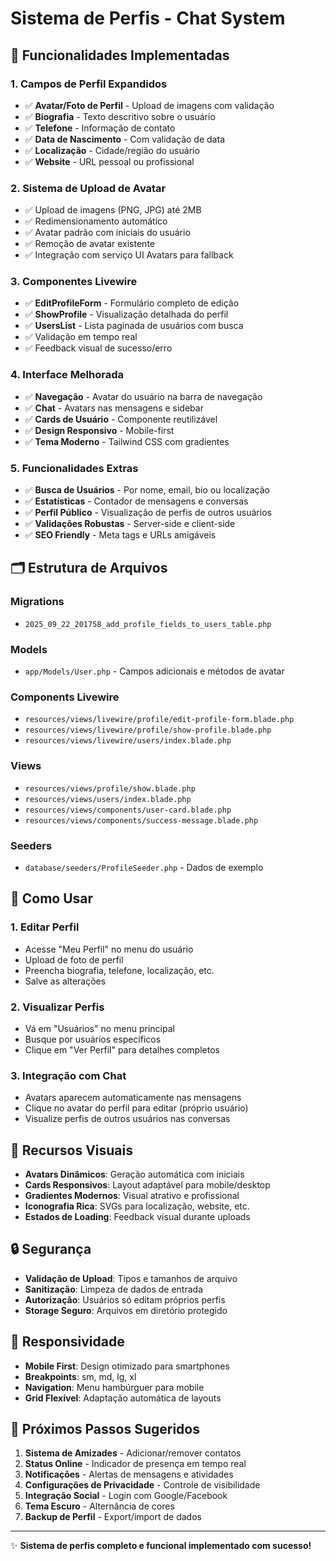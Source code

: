 # Sistema de Perfis - Chat System

## 🎯 Funcionalidades Implementadas

### 1. **Campos de Perfil Expandidos**

-   ✅ **Avatar/Foto de Perfil** - Upload de imagens com validação
-   ✅ **Biografia** - Texto descritivo sobre o usuário
-   ✅ **Telefone** - Informação de contato
-   ✅ **Data de Nascimento** - Com validação de data
-   ✅ **Localização** - Cidade/região do usuário
-   ✅ **Website** - URL pessoal ou profissional

### 2. **Sistema de Upload de Avatar**

-   ✅ Upload de imagens (PNG, JPG) até 2MB
-   ✅ Redimensionamento automático
-   ✅ Avatar padrão com iniciais do usuário
-   ✅ Remoção de avatar existente
-   ✅ Integração com serviço UI Avatars para fallback

### 3. **Componentes Livewire**

-   ✅ **EditProfileForm** - Formulário completo de edição
-   ✅ **ShowProfile** - Visualização detalhada do perfil
-   ✅ **UsersList** - Lista paginada de usuários com busca
-   ✅ Validação em tempo real
-   ✅ Feedback visual de sucesso/erro

### 4. **Interface Melhorada**

-   ✅ **Navegação** - Avatar do usuário na barra de navegação
-   ✅ **Chat** - Avatars nas mensagens e sidebar
-   ✅ **Cards de Usuário** - Componente reutilizável
-   ✅ **Design Responsivo** - Mobile-first
-   ✅ **Tema Moderno** - Tailwind CSS com gradientes

### 5. **Funcionalidades Extras**

-   ✅ **Busca de Usuários** - Por nome, email, bio ou localização
-   ✅ **Estatísticas** - Contador de mensagens e conversas
-   ✅ **Perfil Público** - Visualização de perfis de outros usuários
-   ✅ **Validações Robustas** - Server-side e client-side
-   ✅ **SEO Friendly** - Meta tags e URLs amigáveis

## 🗂️ Estrutura de Arquivos

### Migrations

-   `2025_09_22_201758_add_profile_fields_to_users_table.php`

### Models

-   `app/Models/User.php` - Campos adicionais e métodos de avatar

### Components Livewire

-   `resources/views/livewire/profile/edit-profile-form.blade.php`
-   `resources/views/livewire/profile/show-profile.blade.php`
-   `resources/views/livewire/users/index.blade.php`

### Views

-   `resources/views/profile/show.blade.php`
-   `resources/views/users/index.blade.php`
-   `resources/views/components/user-card.blade.php`
-   `resources/views/components/success-message.blade.php`

### Seeders

-   `database/seeders/ProfileSeeder.php` - Dados de exemplo

## 🚀 Como Usar

### 1. **Editar Perfil**

-   Acesse "Meu Perfil" no menu do usuário
-   Upload de foto de perfil
-   Preencha biografia, telefone, localização, etc.
-   Salve as alterações

### 2. **Visualizar Perfis**

-   Vá em "Usuários" no menu principal
-   Busque por usuários específicos
-   Clique em "Ver Perfil" para detalhes completos

### 3. **Integração com Chat**

-   Avatars aparecem automaticamente nas mensagens
-   Clique no avatar do perfil para editar (próprio usuário)
-   Visualize perfis de outros usuários nas conversas

## 🎨 Recursos Visuais

-   **Avatars Dinâmicos**: Geração automática com iniciais
-   **Cards Responsivos**: Layout adaptável para mobile/desktop
-   **Gradientes Modernos**: Visual atrativo e profissional
-   **Iconografia Rica**: SVGs para localização, website, etc.
-   **Estados de Loading**: Feedback visual durante uploads

## 🔒 Segurança

-   **Validação de Upload**: Tipos e tamanhos de arquivo
-   **Sanitização**: Limpeza de dados de entrada
-   **Autorização**: Usuários só editam próprios perfis
-   **Storage Seguro**: Arquivos em diretório protegido

## 📱 Responsividade

-   **Mobile First**: Design otimizado para smartphones
-   **Breakpoints**: sm, md, lg, xl
-   **Navigation**: Menu hambúrguer para mobile
-   **Grid Flexível**: Adaptação automática de layouts

## 🎯 Próximos Passos Sugeridos

1. **Sistema de Amizades** - Adicionar/remover contatos
2. **Status Online** - Indicador de presença em tempo real
3. **Notificações** - Alertas de mensagens e atividades
4. **Configurações de Privacidade** - Controle de visibilidade
5. **Integração Social** - Login com Google/Facebook
6. **Tema Escuro** - Alternância de cores
7. **Backup de Perfil** - Export/import de dados

---

✨ **Sistema de perfis completo e funcional implementado com sucesso!**

